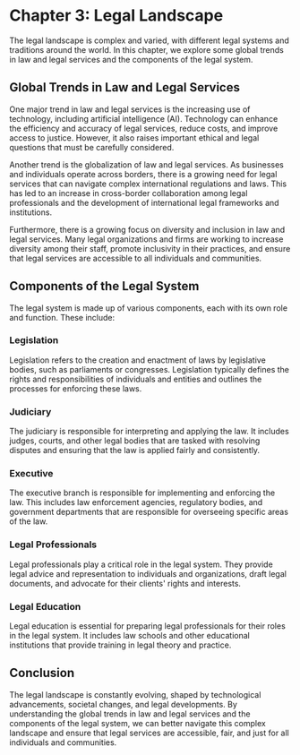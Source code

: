 Chapter 3: Legal Landscape
==========================

The legal landscape is complex and varied, with different legal systems and traditions around the world. In this chapter, we explore some global trends in law and legal services and the components of the legal system.

Global Trends in Law and Legal Services
---------------------------------------

One major trend in law and legal services is the increasing use of technology, including artificial intelligence (AI). Technology can enhance the efficiency and accuracy of legal services, reduce costs, and improve access to justice. However, it also raises important ethical and legal questions that must be carefully considered.

Another trend is the globalization of law and legal services. As businesses and individuals operate across borders, there is a growing need for legal services that can navigate complex international regulations and laws. This has led to an increase in cross-border collaboration among legal professionals and the development of international legal frameworks and institutions.

Furthermore, there is a growing focus on diversity and inclusion in law and legal services. Many legal organizations and firms are working to increase diversity among their staff, promote inclusivity in their practices, and ensure that legal services are accessible to all individuals and communities.

Components of the Legal System
------------------------------

The legal system is made up of various components, each with its own role and function. These include:

### Legislation

Legislation refers to the creation and enactment of laws by legislative bodies, such as parliaments or congresses. Legislation typically defines the rights and responsibilities of individuals and entities and outlines the processes for enforcing these laws.

### Judiciary

The judiciary is responsible for interpreting and applying the law. It includes judges, courts, and other legal bodies that are tasked with resolving disputes and ensuring that the law is applied fairly and consistently.

### Executive

The executive branch is responsible for implementing and enforcing the law. This includes law enforcement agencies, regulatory bodies, and government departments that are responsible for overseeing specific areas of the law.

### Legal Professionals

Legal professionals play a critical role in the legal system. They provide legal advice and representation to individuals and organizations, draft legal documents, and advocate for their clients' rights and interests.

### Legal Education

Legal education is essential for preparing legal professionals for their roles in the legal system. It includes law schools and other educational institutions that provide training in legal theory and practice.

Conclusion
----------

The legal landscape is constantly evolving, shaped by technological advancements, societal changes, and legal developments. By understanding the global trends in law and legal services and the components of the legal system, we can better navigate this complex landscape and ensure that legal services are accessible, fair, and just for all individuals and communities.
